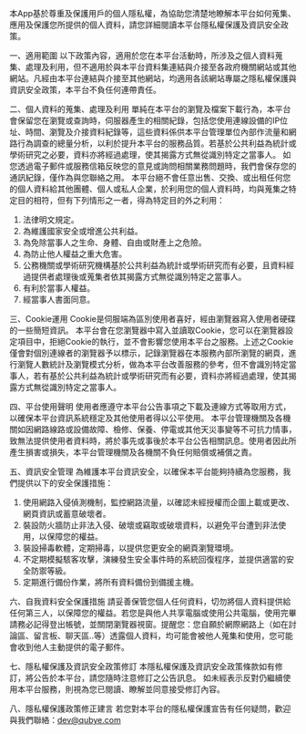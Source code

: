 
本App基於尊重及保護用戶的個人隱私權，為協助您清楚地瞭解本平台如何蒐集、應用及保護您所提供的個人資料，請您詳細閱讀本平台隱私權保護及資訊安全政策。

一、適用範圍
以下政策內容，適用於您在本平台活動時，所涉及之個人資料蒐集、處理及利用，但不適用於與本平台資料集連結與介接至各政府機關網站或其他網站。凡經由本平台連結與介接至其他網站，均適用各該網站專屬之隱私權保護與資訊安全政策，本平台不負任何連帶責任。

二、個人資料的蒐集、處理及利用
單純在本平台的瀏覽及檔案下載行為，本平台會保留您在瀏覽或查詢時，伺服器產生的相關紀錄，包括您使用連線設備的IP位址、時間、瀏覽及介接資料紀錄等，這些資料係供本平台管理單位內部作流量和網路行為調查的總量分析，以利於提升本平台的服務品質。若基於公共利益為統計或學術研究之必要，資料亦將經過處理，使其揭露方式無從識別特定之當事人。 如您透過電子郵件或服務信箱反映您的意見或詢問相關業務問題時，我們會保存您的通訊紀錄，僅作為與您聯絡之用。 本平台絕不會任意出售、交換、或出租任何您的個人資料給其他團體、個人或私人企業，於利用您的個人資料時，均與蒐集之特定目的相符，但有下列情形之一者，得為特定目的外之利用：

1. 法律明文規定。
2. 為維護國家安全或增進公共利益。
3. 為免除當事人之生命、身體、自由或財產上之危險。
4. 為防止他人權益之重大危害。
5. 公務機關或學術研究機構基於公共利益為統計或學術研究而有必要，且資料經過提供者處理後或蒐集者依其揭露方式無從識別特定之當事人。
6. 有利於當事人權益。
7. 經當事人書面同意。

三、Cookie運用
Cookie是伺服端為區別使用者喜好，經由瀏覽器寫入使用者硬碟的一些簡短資訊。 本平台會在您瀏覽器中寫入並讀取Cookie，您可以在瀏覽器設定項目中，拒絕Cookie的執行，並不會影響您使用本平台之服務。上述之Cookie僅會對個別連線者的瀏覽器予以標示，記錄瀏覽器在本服務內部所瀏覽的網頁，進行瀏覽人數統計及瀏覽模式分析，做為本平台改善服務的參考，但不會識別特定當事人，若有基於公共利益為統計或學術研究而有必要，資料亦將經過處理，使其揭露方式無從識別特定之當事人。

四、平台使用聲明
使用者應遵守本平台公告事項之下載及連線方式等取用方式，以確保本平台資訊系統穩定及其他使用者得以公平使用。 本平台管理機關及各機關如因網路線路或設備故障、檢修、保養、停電或其他天災事變等不可抗力情事，致無法提供使用者資料時，將於事先或事後於本平台公告相關訊息。使用者因此所產生損害或損失，本平台管理機關及各機關不負任何賠償或補償之責。

五、資訊安全管理
為維護本平台資訊安全，以確保本平台能夠持續為您服務，我們提供以下的安全保護措施：

1. 使用網路入侵偵測機制，監控網路流量，以確認未經授權而企圖上載或更改、網頁資訊或蓄意破壞者。
2. 裝設防火牆防止非法入侵、破壞或竊取或破壞資料，以避免平台遭到非法使用，以保障您的權益。
3. 裝設掃毒軟體，定期掃毒，以提供您更安全的網頁瀏覽環境。
4. 不定期模擬駭客攻擊，演練發生安全事件時的系統回復程序，並提供適當的安全防禦等級。
5. 定期進行備份作業，將所有資料備份到備援主機。

六、自我資料安全保護措施
請妥善保管您個人任何資料，切勿將個人資料提供給任何第三人，以保障您的權益。若您是與他人共享電腦或使用公共電腦，使用完畢請務必記得登出帳號，並關閉瀏覽器視窗。提醒您：您自願於網際網路上（如在討論區、留言板、聊天區..等）透露個人資料，均可能會被他人蒐集和使用，您可能會收到他人主動提供的電子郵件。

七、隱私權保護及資訊安全政策修訂
本隱私權保護及資訊安全政策條款如有修訂，將公告於本平台，請您隨時注意修訂之公告訊息。 如未經表示反對仍繼續使用本平台服務，則視為您已閱讀、瞭解並同意接受修訂內容。

八、隱私權保護政策修正建言
若您對本平台的隱私權保護宣告有任何疑問，歡迎與我們聯絡：dev@qubye.com
